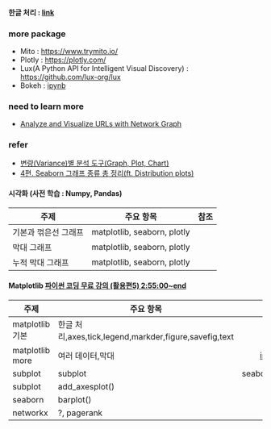 #### 한글 처리 : [link](./refer/README.md)
### more package
- Mito : https://www.trymito.io/
- Plotly : https://plotly.com/
- Lux(A Python API for Intelligent Visual Discovery) : https://github.com/lux-org/lux
- Bokeh : [ipynb](https://colab.research.google.com/drive/1k1JdZG2VMrNxcW3gku9-C20OO8t6vEZW#scrollTo=w8eaAUE5suk8)

### need to learn more
- [Analyze and Visualize URLs with Network Graph](https://towardsdatascience.com/analyze-and-visualize-urls-with-network-graph-ee3ad5338b69)

### refer 
- [변량(Variance)별 분석 도구(Graph, Plot, Chart)](https://dbrang.tistory.com/1208)
- [4편. Seaborn 그래프 종류 총 정리(ft. Distribution plots)](https://coding-kindergarten.tistory.com/132)
#### 시각화 (사전 학습 : Numpy, Pandas)
| 주제 | 주요 항목 | 참조 |
| --- | --- | :---: |
| 기본과 꺾은선 그래프 | matplotlib, seaborn, plotly||
| 막대 그래프 | matplotlib, seaborn, plotly||
| 누적 막대 그래프 | matplotlib, seaborn, plotly||

#### Matplotlib [파이썬 코딩 무료 강의 (활용편5) 2:55:00~end](https://youtu.be/PjhlUzp_cU0)
| 주제 | 주요 항목 | 참조 |
| --- | --- | :---: |
|matplotlib 기본|한글 처리,axes,tick,legend,markder,figure,savefig,text| |
|matplotlib more|여러 데이터,막대|[in ipynb](./codes/03_visualization_Matplotlib.ipynb) |
|subplot|subplot|seaborn.dataset?|
|subplot|add_axesplot()|[video](sesac_visuallization_subplot_2_.mov)|
|seaborn|barplot()| |
|networkx|?, pagerank| |

